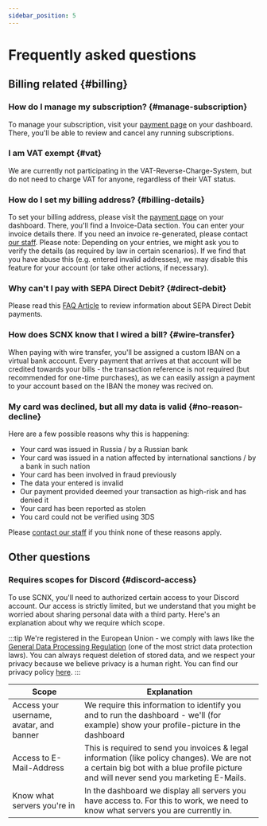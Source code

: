 ```yaml
---
sidebar_position: 5
---
```


# Frequently asked questions

## Billing related {#billing}

### How do I manage my subscription? {#manage-subscription}

To manage your subscription, visit your [payment page](https://scnx.app/user/payments) on your dashboard. There, you'll
be able to review and cancel any running subscriptions.

### I am VAT exempt {#vat}

We are currently not participating in the VAT-Reverse-Charge-System, but do not need to charge VAT for anyone,
regardless of their VAT status.

### How do I set my billing address? {#billing-details}

To set your billing address, please visit the [payment page](https://scnx.app/user/payments) on your dashboard. There,
you'll find a Invoice-Data section. You can enter your invoice details there. If you need an invoice re-generated,
please contact [our staff](https://scnx.app/help).
Please note: Depending on your entries, we might ask you to verify the details (as required by law in certain
scenarios). If we find that you have abuse this (e.g. entered invalid addresses), we may disable this feature for your
account (or take other actions, if necessary).

### Why can't I pay with SEPA Direct Debit? {#direct-debit}

Please read this [FAQ Article](https://faq.scnx.app/sepa-lastschrift/) to review information about SEPA Direct Debit
payments.

### How does SCNX know that I wired a bill? {#wire-transfer}

When paying with wire transfer, you'll be assigned a custom IBAN on a virtual bank account. Every payment that arrives
at that account will be credited towards your bills - the transaction reference is not required (but recommended for
one-time purchases), as we can easily assign a payment to your account based on the IBAN the money was recived on.

### My card was declined, but all my data is valid {#no-reason-decline}

Here are a few possible reasons why this is happening:

* Your card was issued in Russia / by a Russian bank
* Your card was issued in a nation affected by international sanctions / by a bank in such nation
* Your card has been involved in fraud previously
* The data your entered is invalid
* Our payment provided deemed your transaction as high-risk and has denied it
* Your card has been reported as stolen
* You card could not be verified using 3DS

Please [contact our staff](https://scnx.app/help) if you think none of these reasons apply.

## Other questions

### Requires scopes for Discord {#discord-access}

To use SCNX, you'll need to authorized certain access to your Discord account. Our access is strictly limited, but we
understand that you might be worried about sharing personal data with a third party. Here's an explanation about why we
require which scope.

:::tip
We're registered in the European Union - we comply with laws like
the [General Data Processing Regulation](https://gdpr-info.eu/) (one of the most strict data protection laws). You can
always request deletion of stored data, and we respect your privacy because we believe privacy is a human right. You can
find our privacy policy [here](https://scootkit.net/privacy).
:::

| Scope                                    | Explanation                                                                                                                                                                          |
|------------------------------------------|--------------------------------------------------------------------------------------------------------------------------------------------------------------------------------------|
| Access your username, avatar, and banner | We require this information to identify you and to run the dashboard - we'll (for example) show your profile-picture in the dashboard                                                |                                                                                                                                                         |
| Access to E-Mail-Address                 | This is required to send you invoices & legal information (like policy changes). We are not a certain big bot with a blue profile picture and will never send you marketing E-Mails. |
| Know what servers you're in              | In the dashboard we display all servers you have access to. For this to work, we need to know what servers you are currently in.                                                     |